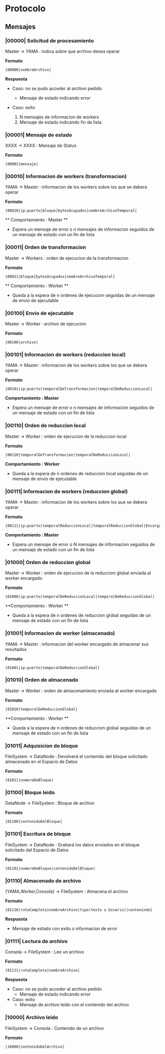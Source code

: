 # Protocolo
## Mensajes

### |00000| Solicitud de procesamiento
Master -> YAMA : indica sobre que archivo desea operar

**Formato**

    |00000|nombreArchivo|

**Respuesta**
+ Caso: no se pudo acceder al archivo pedido
  * Mensaje de estado indicando error


+ Caso: exito
  1. N mensajes de informacion de workers
  2. Mensaje de estado indicando fin de lista

### |00001| Mensaje de estado
XXXX -> XXXX : Mensaje de Status

**Formato**

    |00001|mensaje|

### |00010| Informacion de workers (transformacion)
YAMA -> Master : informacion de los workers sobre los que se debera operar

**Formato**

    |00010|ip:puerto|bloque|bytesOcupados|nombreArchivoTemporal|
** Comportamiento : Master **

  + Espera un mensaje de error o n mensajes de informacion seguidos de un mensaje de estado con un fin de lista

### |00011| Orden de transformacion
Master -> Workers : orden de ejecucion de la transformacion

**Formato**

    |00011|bloque|bytesOcupados|nombreArchivoTemporal|
** Comportamiento : Worker **
  + Queda a la espera de n ordenes de ejecucion seguidas de un mensaje de envio de ejecutable

### |00100| Envio de ejecutable
Master -> Worker : archivo de ejecucion

**Formato**

    |00100|archivo|

### |00101| Informacion de workers (reduccion local)
YAMA -> Master : informacion de los workers sobre los que se debera operar

**Formato**

    |00101|ip:puerto|temporalDeTransformacion|temporalDeReduccionLocal|
**Comportamiento : Master**
  + Espera un mensaje de error o n mensajes de informacion seguidos de un mensaje de estado con un fin de lista


### |00110| Orden de reduccion local
Master -> Worker : orden de ejecucion de la reduccion local

**Formato**

    |00110|temporalDeTransformacion|temporalDeReduccionLocal|
**Comportamiento : Worker**
  + Queda a la espera de n ordenes de reduccion local seguidas de un mensaje de envio de ejecutable

### |00111| Informacion de workers (reduccion global)
YAMA -> Master : informacion de los workers sobre los que se debera operar

**Formato**

    |00111|ip:puerto|temporalReduccionLocal|temporalReduccionGlobal|Encargado|

**Comportamiento : Master**
  + Espera un mensaje de error o N mensajes de informacion seguidos de un mensaje de estado con un fin de lista


### |01000| Orden de reduccion global
Master -> Worker : orden de ejecucion de la reduccion global enviada al worker encargado

**Formato**

    |01000|ip:puerto|temporalDeReduccionLocal|temporalDeReduccionGlobal|

**Comportamiento : Worker **
  + Queda a la espera de n ordenes de reduccion global seguidas de un mensaje de estado con un fin de lista

### |01001| Informacion de worker (almacenado)
YAMA -> Master : informacion del worker encargado de almacenar sus resultados

**Formato**

    |01001|ip:puerto|temporalDeReduccionGlobal|

### |01010| Orden de almacenado
Master -> Worker : orden de almacenamiento enviada al worker encargado

**Formato**

    |01010|temporalDeReduccionGlobal|

**Comportamiento : Worker **
  + Queda a la espera de n ordenes de reduccion global seguidas de un mensaje de estado con un fin de lista

### |01011| Adquisicion de bloque
FileSystem -> DataNode : Devolverá el contenido del bloque solicitado almacenado en el Espacio de Datos

**Formato**

    |01011|numeroDeBloque|

### |01100| Bloque leido
DataNode -> FileSystem : Bloque de archivo

**Formato**

    |01100|contenidoDelBloque|

### |01101| Escritura de bloque
FileSystem -> DataNode : Grabará los datos enviados en el bloque solicitado del Espacio de Datos

**Formato**

    |01101|numeroDeBloque|contenidoDelBloque|

### |01110| Almacenado de archivo
{YAMA,Worker,Consola} -> FileSystem : Almacena el archivo

**Formato**

    |01110|rutaCompleta|nombreArchivo|tipo(texto o binario)|contenindo|

**Respuesta**

  + Mensaje de estado con exito o informacion de error

### |01111| Lectura de archivo
Consola -> FileSystem : Lee un archivo

**Formato**

    |01111|rutaCompleta|nombreArchivo|
**Respuesta**

  + Caso: no se pudo acceder al archivo pedido
    + Mensaje de estado indicando error
  + Caso: exito
     + Mensaje de archivo leido con el contenido del archivo

### |10000| Archivo leido
FileSystem -> Consola : Contenido de un archivo

**Formato**

    |10000|contenidoDelArchivo|
